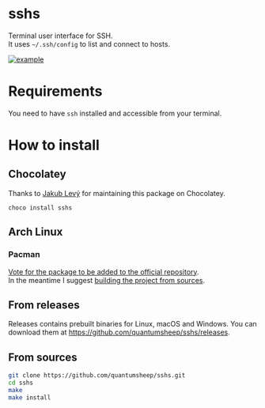 # sshs
Terminal user interface for SSH.  
It uses `~/.ssh/config` to list and connect to hosts.

[![example](https://i.imgur.com/iPmiEVU.gif)](https://asciinema.org/a/465800)

# Requirements
You need to have `ssh` installed and accessible from your terminal.

# How to install
## Chocolatey
Thanks to [Jakub Levý](https://github.com/jakublevy/chocopkgs/tree/master/sshs) for maintaining this package on Chocolatey.
```shell
choco install sshs
```

## Arch Linux
### Pacman
[Vote for the package to be added to the official repository](https://aur.archlinux.org/packages/sshs).  
In the meantime I suggest [building the project from sources](#from-sources).

## From releases
Releases contains prebuilt binaries for Linux, macOS and Windows. You can download them at https://github.com/quantumsheep/sshs/releases.

## From sources
```bash
git clone https://github.com/quantumsheep/sshs.git
cd sshs
make
make install
```
